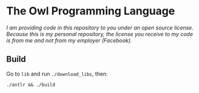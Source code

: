 # The Owl Programming Language

_I am providing code in this repository to you under an open source license. Because this is my personal repository,_
_the license you receive to my code is from me and not from my employer (Facebook)._

## Build
Go to `lib` and run `./download_libs`, then:

```
./antlr && ./build
```
